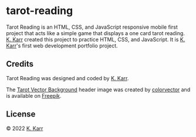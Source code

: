 # tarot-reading

Tarot Reading is an HTML, CSS, and JavaScript responsive mobile first project that acts like a simple game that displays a one card tarot reading. [K. Karr](https://github.com/kkarrwrites/) created this project to practice HTML, CSS, and JavaScript. It is [K. Karr](https://github.com/kkarrwrites/)'s first web development portfolio project.

## Credits

Tarot Reading was designed and coded by [K. Karr](https://github.com/kkarrwrites/).

The [Tarot Vector Background](https://www.freepik.com/free-vector/hand-drawn-mystical-background_18493566.htm) header image was created by [colorvector](https://www.freepik.com/author/coolvector) and is available on [Freepik](https://www.freepik.com).

## License

&#169; 2022 [K. Karr](https://github.com/kkarrwrites/)

